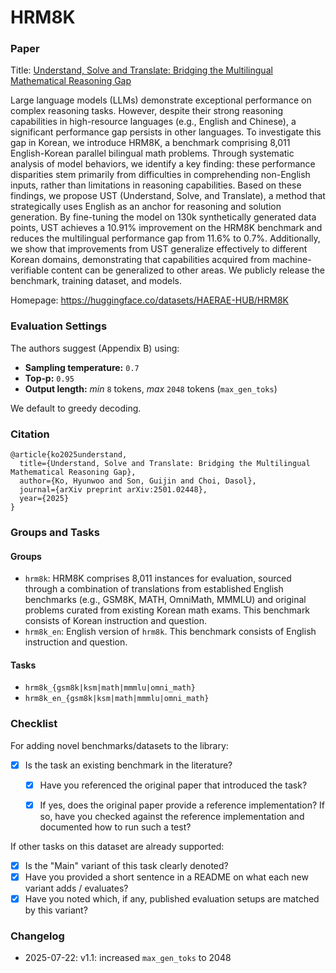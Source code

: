 # HRM8K

### Paper

Title: [Understand, Solve and Translate: Bridging the Multilingual Mathematical Reasoning Gap](https://www.arxiv.org/abs/2501.02448)

Large language models (LLMs) demonstrate exceptional performance on complex reasoning tasks. However, despite their strong reasoning capabilities in high-resource languages (e.g., English and Chinese), a significant performance gap persists in other languages. To investigate this gap in Korean, we introduce HRM8K, a benchmark comprising 8,011 English-Korean parallel bilingual math problems. Through systematic analysis of model behaviors, we identify a key finding: these performance disparities stem primarily from difficulties in comprehending non-English inputs, rather than limitations in reasoning capabilities. Based on these findings, we propose UST (Understand, Solve, and Translate), a method that strategically uses English as an anchor for reasoning and solution generation. By fine-tuning the model on 130k synthetically generated data points, UST achieves a 10.91% improvement on the HRM8K benchmark and reduces the multilingual performance gap from 11.6% to 0.7%. Additionally, we show that improvements from UST generalize effectively to different Korean domains, demonstrating that capabilities acquired from machine-verifiable content can be generalized to other areas. We publicly release the benchmark, training dataset, and models.

Homepage: https://huggingface.co/datasets/HAERAE-HUB/HRM8K

### Evaluation Settings

The authors suggest (Appendix B) using:

* **Sampling temperature:** `0.7`  
* **Top‑p:** `0.95`  
* **Output length:** *min* `8` tokens, *max* `2048` tokens (`max_gen_toks`)

We default to greedy decoding.

### Citation

```
@article{ko2025understand,
  title={Understand, Solve and Translate: Bridging the Multilingual Mathematical Reasoning Gap},
  author={Ko, Hyunwoo and Son, Guijin and Choi, Dasol},
  journal={arXiv preprint arXiv:2501.02448},
  year={2025}
}
```

### Groups and Tasks

#### Groups

* `hrm8k`: HRM8K comprises 8,011 instances for evaluation, sourced through a combination of translations from established English benchmarks (e.g., GSM8K, MATH, OmniMath, MMMLU) and original problems curated from existing Korean math exams. This benchmark consists of Korean instruction and question.
* `hrm8k_en`: English version of `hrm8k`. This benchmark consists of English instruction and question.

#### Tasks

* `hrm8k_{gsm8k|ksm|math|mmmlu|omni_math}`
* `hrm8k_en_{gsm8k|ksm|math|mmmlu|omni_math}`

### Checklist

For adding novel benchmarks/datasets to the library:
* [x] Is the task an existing benchmark in the literature?
  * [x] Have you referenced the original paper that introduced the task?
  * [x] If yes, does the original paper provide a reference implementation? If so, have you checked against the reference implementation and documented how to run such a test?


If other tasks on this dataset are already supported:
* [x] Is the "Main" variant of this task clearly denoted?
* [x] Have you provided a short sentence in a README on what each new variant adds / evaluates?
* [x] Have you noted which, if any, published evaluation setups are matched by this variant?

### Changelog
- 2025-07-22: v1.1: increased `max_gen_toks` to 2048
